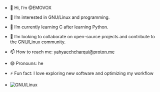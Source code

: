 - 👋 Hi, I’m @EMOVOX
- 👀 I’m interested in GNU/Linux and programming.
- 🌱 I’m currently learning C after learning Python.
- 💞️ I’m looking to collaborate on open-source projects and contribute to the GNU/Linux community.
- 📫 How to reach me: yahyaechcharqui@proton.me
- 😄 Pronouns: he
- ⚡ Fun fact: I love exploring new software and optimizing my workflow

- ![GNU/Linux](https://media0.giphy.com/media/v1.Y2lkPTc5MGI3NjExbWRqOXl4MzdwNTJnaTZ3N3hlZTRvaG9zdXc2dGt0dnBsd3gxbWUycyZlcD12MV9pbnRlcm5hbF9naWZfYnlfaWQmY3Q9Zw/46hMzlIbVpWPJAWdUY/giphy.gif)
